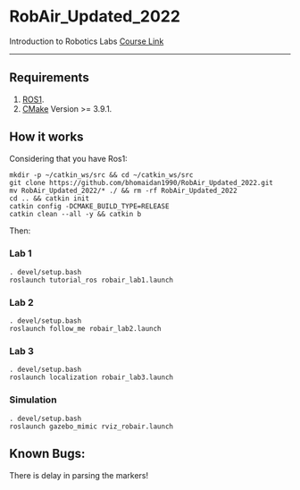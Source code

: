 # RobAir_Updated_2022
Introduction to Robotics Labs
[Course Link](https://lig-membres.imag.fr/aycard/html/Enseignement/M1/Robotics/index.html)

---

## Requirements

1. [ROS1](http://wiki.ros.org/noetic/Installation/Ubuntu).
2. [CMake](https://cmake.org/) Version >= 3.9.1.


## How it works

Considering that you have Ros1:

```
mkdir -p ~/catkin_ws/src && cd ~/catkin_ws/src
git clone https://github.com/bhomaidan1990/RobAir_Updated_2022.git
mv RobAir_Updated_2022/* ./ && rm -rf RobAir_Updated_2022
cd .. && catkin init
catkin config -DCMAKE_BUILD_TYPE=RELEASE
catkin clean --all -y && catkin b
```
Then:

### Lab 1

```
. devel/setup.bash
roslaunch tutorial_ros robair_lab1.launch
```

### Lab 2

```
. devel/setup.bash
roslaunch follow_me robair_lab2.launch
```

### Lab 3

```
. devel/setup.bash
roslaunch localization robair_lab3.launch
```
### Simulation

```
. devel/setup.bash
roslaunch gazebo_mimic rviz_robair.launch
```

## Known Bugs:

There is delay in parsing the markers!
